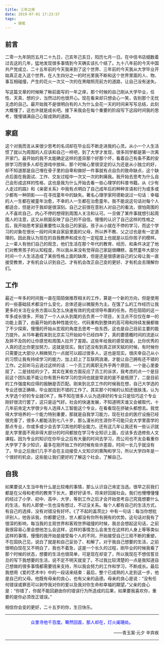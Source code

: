 ```yaml
---
title: 三年之痒
date: 2019-07-01 17:23:57
tags:
    - 随笔
---
```

## 前言
二零一九年阴历五月二十九日，己亥年己亥日，阳历七月一日。在中信书店细数着过去这的几年，猛地发现很多事情到今天确实该扎个结了。九十八年前的今天中国共产党成立、二十五年前的今天我来到了这个世界、三年前的今天我从大学毕业开始真正走入这个世界。在人生四分之一的时光里我不断和这个世界里面的人、物、事互相碰撞，产生的花火一次又一次的在黑暗照亮前方的道路，让自己没有迷失。

写这篇文章的时候瞅了瞅前面写的一年之痒，那个时候的自己刚从大学毕业，任性、天真、想的少，当然过的也很开心。现在看来却只想会心一笑，告别那个无忧无虑的自己。最开始我不是很明白有的人为什么会花一天的时间来写写总结，此刻大概懂了，这也许就是成长吧。接下来我会在每个重要的阶段写下这段时间我的思考，慢慢铺满自己心智成熟的道路。

## 家庭
这个对我而言从来很少思考的名词却在毕业后不断走进我的心灵。从小一个人生活惯了就以为周围的人应该和自己一样吧，到了大学才发现，很多同学都是第一次离开家门。最开始的我不太能确定这样的差异那个好那个坏，看着自己有条不紊的安排学习而很多人却在游戏中放纵，那个时候心里很坚定的认为还是从小独立的好，却不知道那是自己埋在骨子里的自卑和做好一件事就有点自负的致命缺点，这个缺点后面在我面试、工作、交友过程中一次又一次的刺痛我。我开始去思考为什么自己会形成这样的性格，这也是我为什么开始去看一些心理学的科普书籍。从《少有人走过的路》和《亲密关系》中我有点明白了自己成年后的种种言语和行为或多或少都有一种阴影——在寻找童年中的缺失。著名心理学家阿德勒说过一句话：幸福的人一生都在被童年治愈，不幸的人一生都在治愈童年。我不能说这句话对每个人都适合，但是对于我却是很深刻。自己之前很在意别人对自己的看法，很怕周围的人不喜欢自己，内心不停的想得到周围人关注和认可。一旦做了某件事就想引起周围人的注意，这又从侧面反映了自己的不自信。慢慢的认识了自己这样的性格之后，我开始思考家庭重要性以及自己的家庭。孩子从小就在不停的学习，而这个学习的对象在很长一段时间来自家庭里面的父母，所以养不教、父之过也是有一定道理的。因此我认为现在的自我教养和成长在一定程度上也就是以后你孩子的模样。上一辈人有他们自己的观念，他们生活在那个年代的教育、经历、和条件决定了他们对教育孩子的认知程度，所以我从来没有觉得自己家庭很糟糕，虽然童年大部分时间一个人生活造成了某些性格上面的缺席，但是还是很感谢自己的父母让我一直接受教育，才有机会认识到自己、才有机会改正自己变的更好、才有机会去理解你们。

## 工作
最近一年多的时间我一直在陌陌做推荐相关的工作，算是一个新的方向，但是使用的一些基础技术都没什么变化，总体还是以微服务为主。在饿了么的工作经历让我更多的关注在业务方面以及怎么快速有效的完成领导布置的任务。而在陌陌的这一年多成长很多，开始了一个人从头到尾的去负责一个项目，关注点不仅仅在单一的功能上面了，由最开始的各种性能优化、代码重构到整体的高可用和持续发展都做了不少探索，慢慢的开始从宏观的角度去思考一些东西，这也是自己目前主要的能力提升。从15年暑假来到北京实习开始如今已经四年了，真的要感概时间的流逝以及猝不及防的让你感觉和周围人拉开了差距。这些年给我的感受就是，比你优秀的人真的还比你更加努力，这就是现实。我们还没有到真正拼天赋的时候，有时候你只需要比大部分人稍微努力一点就可以超过很多人，这也是现实。很庆幸自己从小的习惯让我有持续学习的能力，加上赶上了互联网浪潮，才能让自己拥有还不错的工作。之前听马云说过这样的话：一个员工的离职无外乎两个原因，一个是心里委屈了，二是钱给的少了。其实在某些方面反应了员工的诉求，我考虑的点一个是目前这个团队能不能让你有晋升和学习的空间也就是常说的是不是瓶颈了，二是目前的工作强度和应得的报酬是否匹配。刚来到北京工作的时候我在想，自己大学选的专业还很正确嘛，毕业就找到不错的工作了。其实那个时候的认知还很肤浅，认为大学选个好的专业就OK了，殊不知在很多人认为选择好的专业只是恰巧这个专业刚好很流行罢了，这只是运气好。社会的快速发展，不知道明天谁又会被取代，十几年前肯定大学很少有人选择人工智能这个专业，在看看现在挤破头都想去。我觉得大学培养的一个能力特别重要，那就是自我学习能力，现在社会的医疗设施已经很完善了，很多人都能活到七八十岁，那么漫长的生涯你不可能只会大学里面学的那点专业，你或多或少会去学习其他的职业能力。还有这几年让我还有一些认识就是大学里面不用非得大部分的时间都放在学习专业知识上面，应该多去选修些人文课程。因为专业的知识在你毕业之后有大量的时间去学习，而公司也不太会看重你大学学了多少知识，最多在刚开始工作的时候有些许差距，时间一长几乎就没有了。毕业之后我们几乎不会在主动接受人文知识的熏陶和学习，所以大学四年是一个很好的机会，这些能让我们更好的了解这个社会，了解自己。

## 自我
如果要说人生当中有什么是比较难的事情，那么认识自己肯定当选。很早之前我们都是在父母和老师的教育下长大，要好好读书，将来好回报社会。我们也懵懵懂懂的经过了小学、初中、高中、大学，等到工作之后才会开始思考自己究竟想要什么的生活，有的人即使一生也没有想过，不过没关系。每个人都有自己的生活方式，有自己的选择，没有对错没有好坏。《了不起的盖茨比》中有一句话：每当你想批评别人，他告诉我，你都要记住，世人都没有你所有拥有的优势。这句话对我有了很深的影响，每当我的主观世界和客观世界碰撞的时候，我总会想起这句话，之前我很容易心里会想他怎么会这样，这样的事情怎么会发生在这样的人身上等等类似这样的事情，慢慢的我开始是接受每个人的不同，开始接受自己三观不断的重塑，不在固执己见，说白了就是和自己妥协了、和解了。对于我自己想要的生活，之前很明白现在又不明白了，我也不着急，这是一个长久的过程，刚毕业的时候我看了那个时候的状态，想要的生活也很简单，可是现在却变了，所以我现在不想信誓旦旦的写下我想要的生活，说不定不明天就变了。不过我比较清楚的一点是我知道自己想做的很多事情都需要钱来支持，所以我会努力的工作和学习，不断成长。最后我想用《爱的艺术中》中的一段话来结束：最后，整个已成熟的人走到这一步，他是自己的父母。他既有母亲的良心，也有父亲的品德。母亲的良心是说：“没有任何错误或罪恶可以剥夺我对你的爱以及我对你生命和幸福的期望。”父亲的良心是：“你错了，你就不能回避由你的错误行为所造成的后果，如果要我喜欢你，重要的是你必须改正错误。”

相信你会变的更好，二十五岁的你，生日快乐。

---
<p align='center'><font color='blue'>众里寻他千百度。蓦然回首，那人却在，灯火阑珊处。</font></p><p align='right'>——青玉案·元夕 辛弃疾</p>

---
